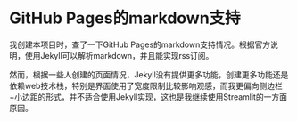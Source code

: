 # GitHub Pages的markdown支持

我创建本项目时，查了一下GitHub Pages的markdown支持情况。根据官方说明，使用Jekyll可以解析markdown，并且能实现rss订阅。

然而，根据一些人创建的页面情况，Jekyll没有提供更多功能，创建更多功能还是依赖web技术栈，特别是界面使用了宽度限制比较影响观感，而我更偏向侧边栏+小边距的形式，并不适合使用Jekyll实现，这也是我继续使用Streamlit的一方面原因。